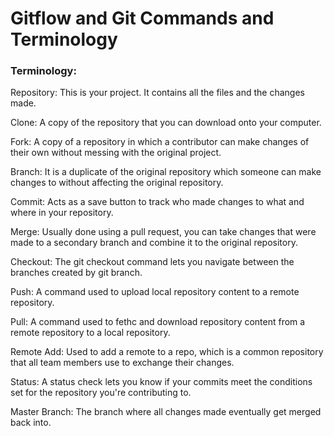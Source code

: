 # Gitflow and Git Commands and Terminology

### Terminology:

Repository: This is your project. It contains all the files and the changes made.

Clone: A copy of the repository that you can download onto your computer.

Fork: A copy of a repository in which a contributor can make changes of their own without messing with the original project.

Branch: It is a duplicate of the original repository which someone can make changes to without affecting the original repository.

Commit: Acts as a save button to track who made changes to what and where in your repository.

Merge: Usually done using a pull request, you can take changes that were made to a secondary branch and combine it to the original repository.

Checkout: The git checkout command lets you navigate between the branches created by git branch.

Push: A command used to upload local repository content to a remote repository.

Pull: A command used to fethc and download repository content from a remote repository to a local repository.

Remote Add: Used to add a remote to a repo, which is a common repository that all team members use to exchange their changes.

Status: A status check lets you know if your commits meet the conditions set for the repository you're contributing to.

Master Branch: The branch where all changes made eventually get merged back into.
